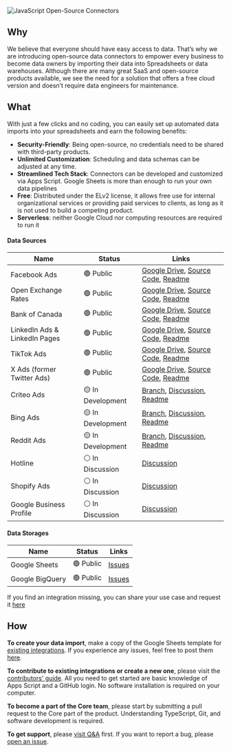 ![JavaScript Open-Source Connectors](res/main-cover.png)
## Why
We believe that everyone should have easy access to data. That’s why we are introducing open-source data connectors to empower every business to become data owners by importing their data into Spreadsheets or data warehouses.
Although there are many great SaaS and open-source products available, we see the need for a solution that offers a free cloud version and doesn’t require data engineers for maintenance.

## What
With just a few clicks and no coding, you can easily set up automated data imports into your spreadsheets and earn the following benefits:
- **Security-Friendly**: Being open-source, no credentials need to be shared with third-party products.
- **Unlimited Customization**: Scheduling and data schemas can be adjusted at any time.
- **Streamlined Tech Stack**: Connectors can be developed and customized via Apps Script. Google Sheets is more than enough to run your own data pipelines
- **Free**: Distributed under the ELv2 license, it allows free use for internal organizational services or providing paid services to clients, as long as it is not used to build a competing product.
- **Serverless**: neither Google Cloud nor computing resources are required to run it

#### Data Sources
| Name | Status | Links
| ------------ | ------ | ----
| Facebook Ads | 🟢 Public | [Google Drive](https://drive.google.com/drive/u/0/folders/1_x556pta5lKtKbTltIrPEDkNqAn78jM4), [Source Code](https://github.com/OWOX/owox-data-marts/tree/main/src/Integrations/FacebookMarketing), [Readme](https://github.com/OWOX/owox-data-marts/blob/main/src/Integrations/FacebookMarketing/README.md) 
| Open Exchange Rates | 🟢 Public | [Google Drive](https://drive.google.com/drive/u/0/folders/1akutchS-Txr5PwToMzHrikTXd_GTs-84), [Source Code](https://github.com/OWOX/owox-data-marts/tree/main/src/Integrations/OpenExchangeRates), [Readme](https://github.com/OWOX/owox-data-marts/blob/main/src/Integrations/OpenExchangeRates/README.md)
| Bank of Canada | 🟢 Public | [Google Drive](https://drive.google.com/drive/u/0/folders/18c9OHHmdZs-evtU1bWd6pIqdXjnANRmv), [Source Code](https://github.com/OWOX/owox-data-marts/tree/main/src/Integrations/BankOfCanada), [Readme](https://github.com/OWOX/owox-data-marts/blob/main/src/Integrations/BankOfCanada/README.md)
| LinkedIn Ads & LinkedIn Pages | 🟢 Public | [Google Drive](https://drive.google.com/drive/folders/1anKRhqJpSWEoeDZvJtrNLgfsGfgSBtIm), [Source Code](https://github.com/OWOX/owox-data-marts/tree/main/src/Integrations/LinkedIn), [Readme](https://github.com/OWOX/owox-data-marts/tree/main/src/Integrations/LinkedIn/README.md)
| TikTok Ads | 🟢 Public | [Google Drive](https://drive.google.com/drive/folders/1zYBdx4Lm496mrCmwSNG3t82weWZRJb0o), [Source Code](https://github.com/OWOX/owox-data-marts/tree/main/src/Integrations/TikTokAds), [Readme](https://github.com/OWOX/owox-data-marts/blob/main/src/Integrations/TikTokAds/README.md)
| X Ads (former Twitter Ads) | 🟢 Public | [Google Drive](https://drive.google.com/drive/folders/16PMllaU704wrjHH45MlOBjQWZdxNhxZN), [Source Code](https://github.com/OWOX/owox-data-marts/tree/main/src/Integrations/XAds), [Readme](https://github.com/OWOX/owox-data-marts/tree/main/src/Integrations/XAds/README.md)
| Criteo Ads | 🟡 In Development | [Branch](https://github.com/OWOX/owox-data-marts/tree/criteo-alpha), [Discussion](https://github.com/OWOX/owox-data-marts/discussions/54), [Readme](https://github.com/OWOX/owox-data-marts/blob/main/src/Integrations/CriteoAds/README.md)
| Bing Ads | 🟡 In Development | [Branch](https://github.com/OWOX/owox-data-marts/tree/bing-ads-attempt-1), [Discussion](https://github.com/OWOX/owox-data-marts/tree/bing-ads-attempt-1), [Readme](https://github.com/OWOX/owox-data-marts/blob/main/src/Integrations/BingAds/README.md)
| Reddit Ads | 🟡 In Development | [Branch](https://github.com/OWOX/owox-data-marts/tree/reddit_connector_v0.1), [Discussion](https://github.com/OWOX/owox-data-marts/discussions/2), [Readme](https://github.com/OWOX/owox-data-marts/blob/main/src/Integrations/RedditAds/README.md) 
| Hotline | ⚪️ In Discussion | [Discussion](https://github.com/OWOX/owox-data-marts/discussions/55)
| Shopify Ads | ⚪️ In Discussion | [Discussion](https://github.com/OWOX/owox-data-marts/discussions/63)
| Google Business Profile | ⚪️ In Discussion | [Discussion](https://github.com/OWOX/owox-data-marts/discussions/61)

#### Data Storages
| Name | Status | Links
| ------------ | ------ | ----
| Google Sheets | 🟢 Public  | [Issues](https://github.com/OWOX/owox-data-marts/issues?q=is%3Aissue%20state%3Aopen%20label%3AGoogleSheets)
| Google BigQuery | 🟢 Public | [Issues](https://github.com/OWOX/owox-data-marts/issues?q=state%3Aopen%20%20label%3AGoogleBigQuery)

If you find an integration missing, you can share your use case and request it [here](https://github.com/OWOX/owox-data-marts/discussions)

## How
**To create your data import**, make a copy of the Google Sheets template for [existing integrations](https://github.com/OWOX/owox-data-marts/tree/main/src/Integrations). If you experience any issues, feel free to post them [here](https://github.com/OWOX/owox-data-marts/issues).

**To contribute to existing integrations or create a new one**, please visit the [contributors' guide](https://github.com/OWOX/owox-data-marts/blob/main/CONTRIBUTING.md). All you need to get started are basic knowledge of Apps Script and a GitHub login. No software installation is required on your computer.

**To become a part of the Core team**, please start by submitting a pull request to the Core part of the product. Understanding TypeScript, Git, and software development is required.

**To get support**, please [visit Q&A](https://github.com/OWOX/owox-data-marts/discussions/categories/q-a) first. If you want to report a bug, please [open an issue](https://github.com/OWOX/owox-data-marts/issues).